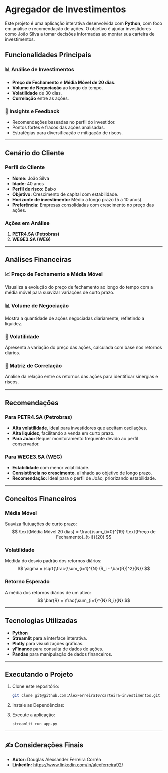 # Agregador de Investimentos

Este projeto é uma aplicação interativa desenvolvida com **Python**, com foco em análise e recomendação de ações. O objetivo é ajudar investidores como João Silva a tomar decisões informadas ao montar sua carteira de investimentos.

## Funcionalidades Principais

### 📊 Análise de Investimentos
- **Preço de Fechamento** e **Média Móvel de 20 dias**.
- **Volume de Negociação** ao longo do tempo.
- **Volatilidade** de 30 dias.
- **Correlação** entre as ações.

### 🔎 Insights e Feedback
- Recomendações baseadas no perfil do investidor.
- Pontos fortes e fracos das ações analisadas.
- Estratégias para diversificação e mitigação de riscos.

---

## Cenário do Cliente

### Perfil do Cliente
- **Nome:** João Silva  
- **Idade:** 40 anos  
- **Perfil de risco:** Baixo  
- **Objetivo:** Crescimento de capital com estabilidade.  
- **Horizonte de investimento:** Médio a longo prazo (5 a 10 anos).  
- **Preferência:** Empresas consolidadas com crescimento no preço das ações.

### Ações em Análise
1. **PETR4.SA (Petrobras)**
2. **WEGE3.SA (WEG)**

---

## Análises Financeiras

### 📈 Preço de Fechamento e Média Móvel
Visualiza a evolução do preço de fechamento ao longo do tempo com a média móvel para suavizar variações de curto prazo.

### 📊 Volume de Negociação
Mostra a quantidade de ações negociadas diariamente, refletindo a liquidez.

### 🔀 Volatilidade
Apresenta a variação do preço das ações, calculada com base nos retornos diários.

### 🔗 Matriz de Correlação
Análise da relação entre os retornos das ações para identificar sinergias e riscos.

---

## Recomendações

### Para PETR4.SA (Petrobras)
- **Alta volatilidade**, ideal para investidores que aceitam oscilações.
- **Alta liquidez**, facilitando a venda em curto prazo.
- **Para João:** Requer monitoramento frequente devido ao perfil conservador.

### Para WEGE3.SA (WEG)
- **Estabilidade** com menor volatilidade.
- **Consistência no crescimento**, alinhado ao objetivo de longo prazo.
- **Recomendação:** Ideal para o perfil de João, priorizando estabilidade.

---

## Conceitos Financeiros

### Média Móvel
Suaviza flutuações de curto prazo:
$$ \text{Média Móvel 20 dias} = \frac{\sum_{i=0}^{19} \text{Preço de Fechamento}_{t-i}}{20} $$

### Volatilidade
Medida do desvio padrão dos retornos diários:
$$ \sigma = \sqrt{\frac{\sum_{i=1}^{N} (R_i - \bar{R})^2}{N}} $$

### Retorno Esperado
A média dos retornos diários de um ativo:
$$ \bar{R} = \frac{\sum_{i=1}^{N} R_i}{N} $$

---

## Tecnologias Utilizadas

- **Python**
- **Streamlit** para a interface interativa.
- **Plotly** para visualizações gráficas.
- **yFinance** para consulta de dados de ações.
- **Pandas** para manipulação de dados financeiros.

---

## Executando o Projeto

1. Clone este repositório:
   ```bash
   git clone git@github.com:AlexFerreira10/carteira-investimentos.git

2. Instale as Dependências:

3. Execute a aplicação:
   ```bash
   streamlit run app.py

---

## ✍️ Considerações Finais

- **Autor:** Douglas Alexsander Ferreira Corrêa 
- **LinkedIn:** https://www.linkedin.com/in/alexferreira92/


